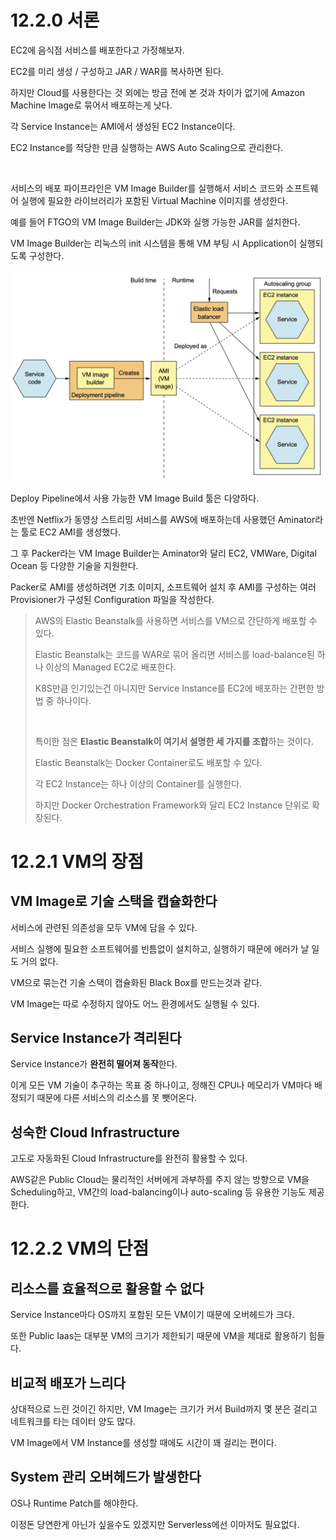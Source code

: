 # 12.2.0 서론

EC2에 음식점 서비스를 배포한다고 가정해보자.

EC2를 미리 생성 / 구성하고 JAR / WAR를 복사하면 된다.

하지만 Cloud를 사용한다는 것 외에는 방금 전에 본 것과 차이가 없기에 Amazon Machine Image로 묶어서 배포하는게 낫다.

각 Service Instance는 AMI에서 생성된 EC2 Instance이다.

EC2 Instance를 적당한 만큼 실행하는 AWS Auto Scaling으로 관리한다.

<br>

서비스의 배포 파이프라인은 VM Image Builder를 실행해서 서비스 코드와 소프트웨어 실행에 필요한 라이브러리가 포함된 Virtual Machine 이미지를 생성한다.

예를 들어 FTGO의 VM Image Builder는 JDK와 실행 가능한 JAR를 설치한다.

VM Image Builder는 리눅스의 init 시스템을 통해 VM 부팅 시 Application이 실행되도록 구성한다.

![img](../../images/vm_deploy_pipeline.png)

Deploy Pipeline에서 사용 가능한 VM Image Build 툴은 다양하다.

초반엔 Netflix가 동영상 스트리밍 서비스를 AWS에 배포하는데 사용했던 Aminator라는 툴로 EC2 AMI를 생성했다.

그 후 Packer라는 VM Image Builder는 Aminator와 달리 EC2, VMWare, Digital Ocean 등 다양한 기술을 지원한다.

Packer로 AMI를 생성하려면 기초 이미지, 소프트웨어 설치 후 AMI를 구성하는 여러 Provisioner가 구성된 Configuration 파일을 작성한다.

> AWS의 Elastic Beanstalk를 사용하면 서비스를 VM으로 간단하게 배포할 수 있다.
>
> Elastic Beanstalk는 코드를 WAR로 묶어 올리면 서비스를 load-balance된 하나 이상의 Managed EC2로 배포한다.
>
> K8S만큼 인기있는건 아니지만 Service Instance를 EC2에 배포하는 간편한 방법 중 하나이다.
>
> <br>
>
> 특이한 점은 **Elastic Beanstalk이 여기서 설명한 세 가지를 조합**하는 것이다.
>
> Elastic Beanstalk는 Docker Container로도 배포할 수 있다.
>
> 각 EC2 Instance는 하나 이상의 Container를 실행한다.
>
> 하지만 Docker Orchestration Framework와 달리 EC2 Instance 단위로 확장된다.

# 12.2.1 VM의 장점

## VM Image로 기술 스택을 캡슐화한다

서비스에 관련된 의존성을 모두 VM에 담을 수 있다.

서비스 실행에 필요한 소프트웨어를 빈틈없이 설치하고, 실행하기 때문에 에러가 날 일도 거의 없다.

VM으로 묶는건 기술 스택이 캡슐화된 Black Box를 만드는것과 같다.

VM Image는 따로 수정하지 않아도 어느 환경에서도 실행될 수 있다.

## Service Instance가 격리된다

Service Instance가 **완전히 떨어져 동작**한다.

이게 모든 VM 기술이 추구하는 목표 중 하나이고, 정해진 CPU나 메모리가 VM마다 배정되기 때문에 다른 서비스의 리소스를 못 뺏어온다.

## 성숙한 Cloud Infrastructure

고도로 자동화된 Cloud Infrastructure를 완전히 활용할 수 있다.

AWS같은 Public Cloud는 물리적인 서버에게 과부하를 주지 않는 방향으로 VM을 Scheduling하고, VM간의 load-balancing이나 auto-scaling 등 유용한 기능도 제공한다.

# 12.2.2 VM의 단점

## 리소스를 효율적으로 활용할 수 없다

Service Instance마다 OS까지 포함된 모든 VM이기 때문에 오버헤드가 크다.

또한 Public Iaas는 대부분 VM의 크기가 제한되기 때문에 VM을 제대로 활용하기 힘들다.

## 비교적 배포가 느리다

상대적으로 느린 것이긴 하지만, VM Image는 크기가 커서 Build까지 몇 분은 걸리고 네트워크를 타는 데이터 양도 많다.

VM Image에서 VM Instance를 생성할 때에도 시간이 꽤 걸리는 편이다.

## System 관리 오버헤드가 발생한다

OS나 Runtime Patch를 해야한다.

이정돈 당연한게 아닌가 싶을수도 있겠지만 Serverless에선 이마저도 필요없다.

